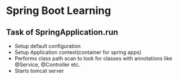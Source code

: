 # Spring Boot Learning

## Task of SpringApplication.run
* Setup default configuration
* Setup Application context(container for spring apps)
* Performs class path scan to look for classes with annotations like @Service, @Controller etc.
* Starts tomcat server
